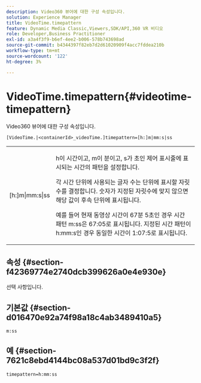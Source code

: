 ```yaml
---
description: Video360 뷰어에 대한 구성 속성입니다.
solution: Experience Manager
title: VideoTime.timepattern
feature: Dynamic Media Classic,Viewers,SDK/API,360 VR 비디오
role: Developer,Business Practitioner
exl-id: a3a4f3f9-b6ef-4ee2-b006-578b743698ad
source-git-commit: b4344397f82eb7d2d61020909f4acc7fddea210b
workflow-type: tm+mt
source-wordcount: '122'
ht-degree: 3%

---
```


# VideoTime.timepattern{#videotime-timepattern}

Video360 뷰어에 대한 구성 속성입니다.

`[VideoTime.|<containerId>_videoTime.]timepattern=[h:]m|mm:s|ss`

<table id="table_C616483932C2482CA9794DDD7313FD7C"> 
 <tbody> 
  <tr> 
   <td colname="col1"> <p> <span class="codeph"> [h:]m|mm:s|ss</span> </p> </td> 
   <td colname="col2"> <p> <span class="codeph"> h</span>이 시간이고, <span class="codeph"> m</span>이 분이고, <span class="codeph"> s</span>가 초인 제어 표시줄에 표시되는 시간의 패턴을 설정합니다. </p> <p>각 시간 단위에 사용되는 글자 수는 단위에 표시할 자릿수를 결정합니다. 숫자가 지정된 자릿수에 맞지 않으면 해당 값이 후속 단위에 표시됩니다. </p> <p>예를 들어 현재 동영상 시간이 67분 5초인 경우 시간 패턴 <span class="codeph"> m:ss</span>은 67:05로 표시됩니다. 지정된 시간 패턴이 <span class="codeph"> h:mm:s</span>인 경우 동일한 시간이 1:07:5로 표시됩니다. </p> </td> 
  </tr> 
 </tbody> 
</table>

## 속성 {#section-f42369774e2740dcb399626a0e4e930e}

선택 사항입니다.

## 기본값 {#section-d016470e92a74f98a18c4ab3489410a5}

`m:ss`

## 예 {#section-7621c8ebd4144bc08a537d01bd9c3f2f}

```
timepattern=h:mm:ss
```
